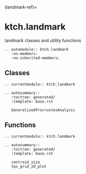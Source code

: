 (landmark-ref)=

# ktch.landmark

landmark classes and utility functions

```{eval-rst}
.. automodule:: ktch.landmark
   :no-members:
   :no-inherited-members:
```

## Classes

```{eval-rst}
.. currentmodule:: ktch.landmark

.. autosummary::
   :toctree: generated/
   :template: base.rst

   GeneralizedProcrustesAnalysis
```

## Functions

```{eval-rst}
.. currentmodule:: ktch.landmark

.. autosummary::
   :toctree: generated/
   :template: base.rst

   centroid_size
   tps_grid_2d_plot
```
